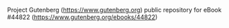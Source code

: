 Project Gutenberg (https://www.gutenberg.org) public repository for eBook #44822 (https://www.gutenberg.org/ebooks/44822)
